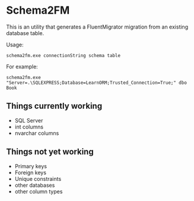# Schema2FM

This is an utility that generates a FluentMigrator migration from an existing database table.

Usage:

	schema2fm.exe connectionString schema table

For example:

	schema2fm.exe "Server=.\SQLEXPRESS;Database=LearnORM;Trusted_Connection=True;" dbo Book

## Things currently working

- SQL Server
- int columns
- nvarchar columns

## Things not yet working

- Primary keys
- Foreign keys
- Unique constraints
- other databases
- other column types
